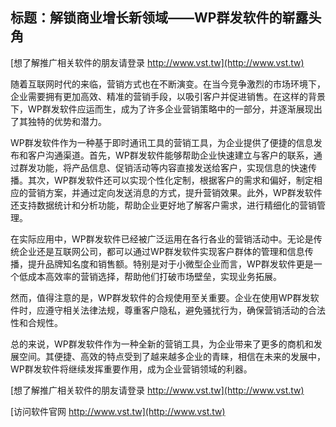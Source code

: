 ## **标题：解锁商业增长新领域——WP群发软件的崭露头角**

[想了解推广相关软件的朋友请登录 http://www.vst.tw](http://www.vst.tw)

随着互联网时代的来临，营销方式也在不断演变。在当今竞争激烈的市场环境下，企业需要拥有更加高效、精准的营销手段，以吸引客户并促进销售。在这样的背景下，WP群发软件应运而生，成为了许多企业营销策略中的一部分，并逐渐展现出了其独特的优势和潜力。

WP群发软件作为一种基于即时通讯工具的营销工具，为企业提供了便捷的信息发布和客户沟通渠道。首先，WP群发软件能够帮助企业快速建立与客户的联系，通过群发功能，将产品信息、促销活动等内容直接发送给客户，实现信息的快速传播。其次，WP群发软件还可以实现个性化定制，根据客户的需求和偏好，制定相应的营销方案，并通过定向发送消息的方式，提升营销效果。此外，WP群发软件还支持数据统计和分析功能，帮助企业更好地了解客户需求，进行精细化的营销管理。

在实际应用中，WP群发软件已经被广泛运用在各行各业的营销活动中。无论是传统企业还是互联网公司，都可以通过WP群发软件实现客户群体的管理和信息传播，提升品牌知名度和销售额。特别是对于小微型企业而言，WP群发软件更是一个低成本高效率的营销选择，帮助他们打破市场壁垒，实现业务拓展。

然而，值得注意的是，WP群发软件的合规使用至关重要。企业在使用WP群发软件时，应遵守相关法律法规，尊重客户隐私，避免骚扰行为，确保营销活动的合法性和合规性。

总的来说，WP群发软件作为一种全新的营销工具，为企业带来了更多的商机和发展空间。其便捷、高效的特点受到了越来越多企业的青睐，相信在未来的发展中，WP群发软件将继续发挥重要作用，成为企业营销领域的利器。

[想了解推广相关软件的朋友请登录 http://www.vst.tw](http://www.vst.tw)


[访问软件官网 http://www.vst.tw](http://www.vst.tw)

